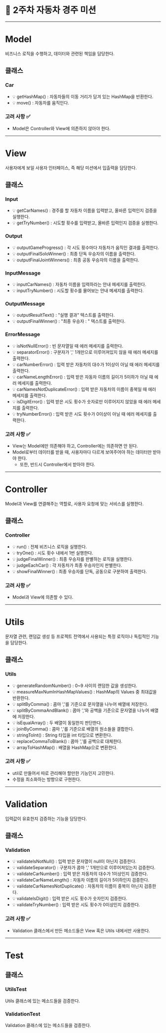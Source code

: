 # 🚗 2주차 자동차 경주 미션

---
# Model
비즈니스 로직을 수행하고, 데이터와 관련된 책임을 담당한다.

## 클래스 
### Car
- 💡 getHashMap() : 자동차들의 이동 거리가 담겨 있는 HashMap을 반환한다.
- 💡 move() : 자동차를 움직인다.


### 고려 사항 ✅
- Model은 Controller와 View에 의존하지 않아야 한다.

---

# View
사용자에게 보일 사용자 인터페이스, 즉 해당 미션에서 입출력을 담당한다.

## 클래스
### Input
- 💡 getCarNames() : 경주를 할 자동차 이름을 입력받고, 올바른 입력인지 검증을 실행한다.
- 💡 getTryNumber() : 시도할 횟수를 입력받고, 올바른 입력인지 검증을 실행한다.

### Output
- 💡 outputGameProgress() : 각 시도 횟수마다 자동차가 움직인 결과를 출력한다.
- 💡 outputFinalSoloWinner() : 최종 단독 우승자의 이름을 출력한다.
- 💡 outputFinalJointWinners() : 최종 공동 우승자의 이름을 출력한다.

### InputMessage
- 💡 inputCarNames() : 자동차 이름을 입력하라는 안내 메세지를 출력한다.
- 💡 inputTryNumber() : 시도할 횟수를 물어보는 안내 메세지를 출력한다.

### OutputMessage
- 💡 outputResultText() : "실행 결과" 텍스트를 출력한다.
- 💡 outputFinalWinner() : "최종 우승자 : " 텍스트를 출력한다.

### ErrorMessage
- 💡 isNotNullError() : 빈 문자열일 때 에러 메세지를 출력한다.
- 💡 separatorError() : 구분자가 ',' 1개만으로 이루어져있지 않을 때 에러 메세지를 출력한다.
- 💡 carNumberError() : 입력 받은 자동차의 대수가 1이상이 아닐 때 에러 메세지를 출력한다.
- 💡 carNameLengthError() : 입력 받은 자동차 이름의 길이가 5이하가 아닐 때 에러 메세지를 출력한다.
- 💡 carNamesNotDuplicateError() : 입력 받은 자동차의 이름이 중복일 때 에러 메세지를 출력한다.
- 💡 isDigitError() : 입력 받은 시도 횟수가 숫자로만 이루어지지 않았을 때 에러 메세지를 출력한다.
- 💡 tryNumberError() : 입력 받은 시도 횟수가 0이상이 아닐 때 에러 메세지를 출력한다.


### 고려 사항 ✅
- View는 Model에만 의존해야 하고, Controller에는 의존하면 안 된다.
- Model로부터 데이터를 받을 때, 사용자마다 다르게 보여주어야 하는 데이터만 받아야 한다.
  - 또한, 반드시 Controller에서 받아야 한다.

---

# Controller
Model과 View를 연결해주는 역할로, 사용자 요청에 맞는 서비스를 실행한다.

## 클래스
### Controller
- 💡 run() : 전체 비즈니스 로직을 실행한다.
- 💡 tryOne() : 시도 횟수 내에서 1번 실행한다.
- 💡 judgeFinalWinner() : 최종 우승자를 판별하는 로직을 실행한다.
- 💡 judgeEachCar() : 각 자동차가 최종 우승자인지 판별한다. 
- 💡 showFinalWinner() : 최종 우승자를 단독, 공동으로 구분하여 출력한다.

### 고려 사항 ✅
- Model과 View에 의존할 수 있다.

---

# Utils
문자열 관련, 랜덤값 생성 등 프로젝트 전역에서 사용되는 특정 로직이나 독립적인 기능을 담당한다.

## 클래스
### Utils
- 💡 generateRandomNumber() : 0~9 사이의 랜덤한 값을 생성한다.
- 💡 measureMaxNumInHashMapValues() : HashMap의 Values 중 최대값을 반환한다.
- 💡 splitByComma() : 콤마 ','를 기준으로 문자열을 나누어 배열에 저장한다.
- 💡 splitByCommaAndBlank() : 콤마 ','와 공백을 기준으로 문자열을 나누어 배열에 저장한다.
- 💡 isEqualArray() : 두 배열이 동일한지 판단한다.
- 💡 joinByComma() : 콤마 ','를 기준으로 배열의 원소들을 결합한다.
- 💡 stringToInt() : String 타입을 int 타입으로 변환한다.
- 💡 replaceCommaToBlank() : 콤마 ','를 공백으로 대체한다.
- 💡 arrayToHashMap() : 배열을 HashMap으로 변환한다.

### 고려 사항 ✅
- util로 만들어서 따로 관리해야 할만한 기능인지 고민한다.
- 수정을 최소화하는 방향으로 구현한다.

---

# Validation
입력값이 유효한지 검증하는 기능을 담당한다.

## 클래스
### Validation
- 💡 validateIsNotNull() : 입력 받은 문자열이 null이 아닌지 검증한다.
- 💡 validateSeparator() : 구분자가 콤마 ',' 1개만으로 이루어져있는지 검증한다.
- 💡 validateCarNumber() : 입력 받은 자동차의 대수가 1이상인지 검증한다.
- 💡 validateCarNameLength() : 자동차 이름의 길이가 5이하인지 검증한다.
- 💡 validateCarNamesNotDuplicate() : 자동차의 이름이 중복이 아닌지 검증한다.
- 💡 validateIsDigit() : 입력 받은 시도 횟수가 숫자인지 검증한다.
- 💡 validateTryNumber() : 입력 받은 시도 횟수가 0이상인지 검증한다.

### 고려 사항 ✅
- Validation 클래스에서 만든 메소드들은 View 혹은 Utils 내에서만 사용한다.

---

# Test

## 클래스

### UtilsTest
Utils 클래스에 있는 메소드들을 검증한다.

### ValidationTest
Validation 클래스에 있는 메소드들을 검증한다.